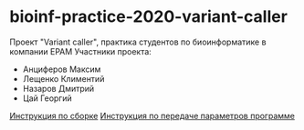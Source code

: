 # bioinf-practice-2020-variant-caller
Проект "Variant caller",  практика студентов по биоинформатике в компании EPAM
Участники проекта:
* Анциферов Максим
* Лещенко Климентий
* Назаров Дмитрий
* Цай Георгий

[Инструкция по сборке](/Docs/Project_set_up.md)
[Инструкция по передаче параметров программе](/Docs/Command_line_args.md)
